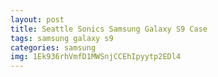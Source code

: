 ```yaml
---
layout: post
title: Seattle Sonics Samsung Galaxy S9 Case
tags: samsung galaxy s9
categories: samsung
img: 1Ek936rhVmfD1MWSnjCCEhIpyytp2EDl4
---
```

